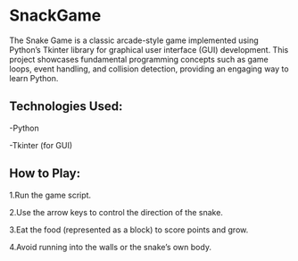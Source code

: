 # SnackGame
The Snake Game is a classic arcade-style game implemented using Python’s Tkinter library for graphical user interface (GUI) development. This project showcases fundamental programming concepts such as game loops, event handling, and collision detection, providing an engaging way to learn Python.

## Technologies Used:

  -Python

  -Tkinter (for GUI)

## How to Play:

1.Run the game script.

2.Use the arrow keys to control the direction of the snake.

3.Eat the food (represented as a block) to score points and grow.

4.Avoid running into the walls or the snake’s own body.  
